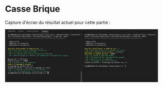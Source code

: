 # Casse Brique

Capture d'écran du résultat actuel pour cette partie :

![Screenshot 1](screenshots/screen1.png)